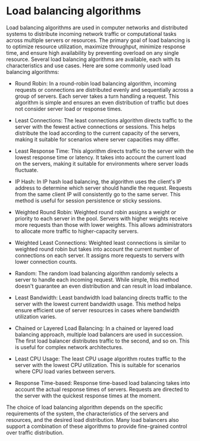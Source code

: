 # Load balancing algorithms

Load balancing algorithms are used in computer networks and distributed systems to distribute incoming network traffic or computational tasks across multiple servers or resources. The primary goal of load balancing is to optimize resource utilization, maximize throughput, minimize response time, and ensure high availability by preventing overload on any single resource. Several load balancing algorithms are available, each with its characteristics and use cases. Here are some commonly used load balancing algorithms:

* Round Robin: In a round-robin load balancing algorithm, incoming requests or connections are distributed evenly and sequentially across a group of servers. Each server takes a turn handling a request. This algorithm is simple and ensures an even distribution of traffic but does not consider server load or response times.

* Least Connections: The least connections algorithm directs traffic to the server with the fewest active connections or sessions. This helps distribute the load according to the current capacity of the servers, making it suitable for scenarios where server capacities may differ.

* Least Response Time: This algorithm directs traffic to the server with the lowest response time or latency. It takes into account the current load on the servers, making it suitable for environments where server loads fluctuate.

* IP Hash: In IP hash load balancing, the algorithm uses the client's IP address to determine which server should handle the request. Requests from the same client IP will consistently go to the same server. This method is useful for session persistence or sticky sessions.

* Weighted Round Robin: Weighted round robin assigns a weight or priority to each server in the pool. Servers with higher weights receive more requests than those with lower weights. This allows administrators to allocate more traffic to higher-capacity servers.

* Weighted Least Connections: Weighted least connections is similar to weighted round robin but takes into account the current number of connections on each server. It assigns more requests to servers with lower connection counts.

* Random: The random load balancing algorithm randomly selects a server to handle each incoming request. While simple, this method doesn't guarantee an even distribution and can result in load imbalance.

* Least Bandwidth: Least bandwidth load balancing directs traffic to the server with the lowest current bandwidth usage. This method helps ensure efficient use of server resources in cases where bandwidth utilization varies.

* Chained or Layered Load Balancing: In a chained or layered load balancing approach, multiple load balancers are used in succession. The first load balancer distributes traffic to the second, and so on. This is useful for complex network architectures.

* Least CPU Usage: The least CPU usage algorithm routes traffic to the server with the lowest CPU utilization. This is suitable for scenarios where CPU load varies between servers.

* Response Time-based: Response time-based load balancing takes into account the actual response times of servers. Requests are directed to the server with the quickest response times at the moment.

The choice of load balancing algorithm depends on the specific requirements of the system, the characteristics of the servers and resources, and the desired load distribution. Many load balancers also support a combination of these algorithms to provide fine-grained control over traffic distribution.
